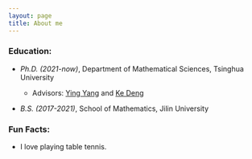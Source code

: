 ```yaml
---
layout: page
title: About me
---
```

 

### Education:
  
   - _Ph.D. (2021-now)_, Department of Mathematical Sciences, Tsinghua University   
       - Advisors: [Ying Yang](https://www.math.tsinghua.edu.cn/info/1125/1624.htm) and [Ke Deng](http://www.stat.tsinghua.edu.cn/teachers/kedeng/)       

         
   - _B.S. (2017-2021)_, School of Mathematics, Jilin University  

 
### Fun Facts:

  - I love playing table tennis. 
